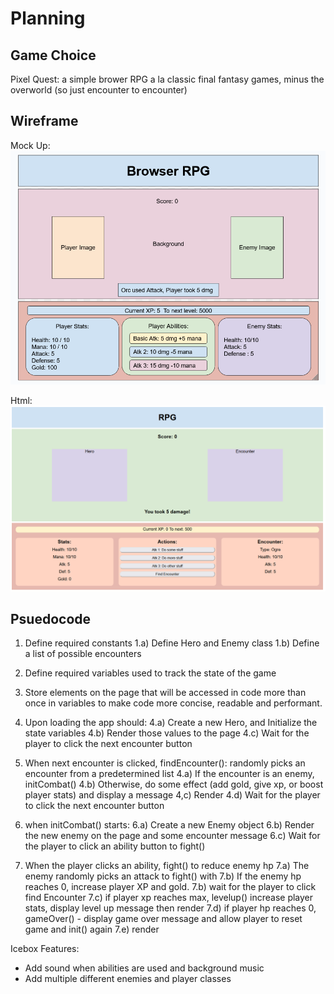 # Planning

## Game Choice

Pixel Quest: a simple brower RPG a la classic final fantasy games, minus the overworld (so just encounter to encounter)

## Wireframe
Mock Up:
![mockup](../assets/wireframe-mockup.PNG)

Html:
![wireframe](../assets/wireframe-screenshot.PNG)

## Psuedocode

1) Define required constants
    1.a) Define Hero and Enemy class
    1.b) Define a list of possible encounters

2) Define required variables used to track the state of the game

3) Store elements on the page that will be accessed in code more than once in variables to make code more concise, readable and performant.

4) Upon loading the app should:
  4.a) Create a new Hero, and Initialize the state variables
  4.b) Render those values to the page
  4.c) Wait for the player to click the next encounter button

5) When next encounter is clicked, findEncounter(): randomly picks an encounter from a predetermined list
    4.a) If the encounter is an enemy, initCombat()
    4.b) Otherwise, do some effect (add gold, give xp, or boost player stats) and display a message
    4,c) Render
    4.d) Wait for the player to click the next encounter button

6) when initCombat() starts:
    6.a) Create a new Enemy object 
    6.b) Render the new enemy on the page and some encounter message
    6.c) Wait for the player to click an ability button to fight()
    

7) When the player clicks an ability, fight() to reduce enemy hp
    7.a) The enemy randomly picks an attack to fight() with
    7.b) If the enemy hp reaches 0, increase player XP and gold.
        7.b) wait for the player to click find Encounter
    7.c) if player xp reaches max, levelup() increase player stats, display level up message then render
    7.d) if player hp reaches 0, gameOver() - display game over message and allow player to reset game and init() again
    7.e) render
    

Icebox Features:
- Add sound when abilities are used and background music
- Add multiple different enemies and player classes